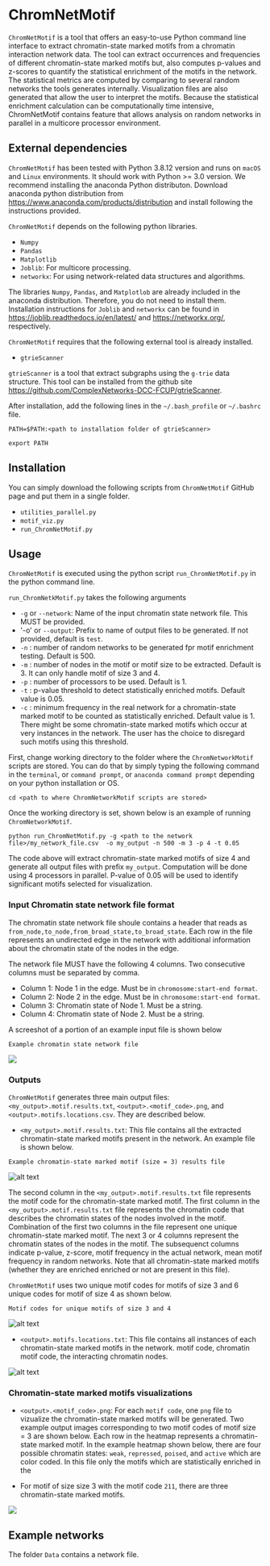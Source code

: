 # ChromNetMotif

`ChromNetMotif` is a tool that offers an easy-to-use Python command line interface to extract chromatin-state marked motifs from a chromatin interaction network data. The tool can extract occurrences and frequencies of different chromatin-state marked motifs but, also computes p-values and z-scores to quantify the statistical enrichment of the motifs in the network. The statistical metrics are computed by comparing to several random networks the tools generates internally. Visualization files are also generated that allow the user to interpret the motifs. Because the statistical enrichment calculation can be computationally time intensive, ChromNetMotif contains feature that allows analysis on random networks in parallel in a multicore processor environment. 

## External dependencies

`ChromNetMotif` has been tested with Python 3.8.12 version and runs on `macOS` and `Linux` environments. It should work with Python >= 3.0 version. We recommend installing the anaconda Python distributon. Download anaconda python distribution from https://www.anaconda.com/products/distribution and install following the instructions provided.

`ChromNetMotif` depends on the following python libraries. 

- `Numpy`
- `Pandas`
- `Matplotlib`
- `Joblib`: For multicore processing. 
- `networkx`: For using network-related data structures and algorithms. 

The libraries `Numpy`, `Pandas`, and `Matplotlob` are already included in the anaconda distribution. Therefore, you do not need to install them. Installation instructions for `Joblib` and `networkx` can be found in https://joblib.readthedocs.io/en/latest/ and https://networkx.org/, respectively.

`ChromNetMotif` requires that the following external tool  is already installed.

- `gtrieScanner`

`gtrieScanner` is a tool that extract subgraphs using the `g-trie` data structure. This tool can be installed from the github site https://github.com/ComplexNetworks-DCC-FCUP/gtrieScanner.

After installation, add the following lines in the `~/.bash_profile` or `~/.bashrc` file.

`PATH=$PATH:<path to installation folder of gtrieScanner>`

`export PATH`

## Installation


You can simply download the following scripts from `ChromNetMotif` GitHub page and put them in a single folder. 

- `utilities_parallel.py`
- `motif_viz.py`
- `run_ChromNetMotif.py`


## Usage

`ChromNetMotif` is executed using the python script `run_ChromNetMotif.py` in the python command line.

`run_ChromNetkMotif.py` takes the following arguments

- `-g` or `--network`: Name of the input chromatin state network file. This MUST be provided.
- '-o' or `--output`: Prefix to name of output files to be generated. If not provided, default is `test`.
- `-n` : number of random networks to be generated fpr motif enrichment testing. Default is 500.
- `-m` : number of nodes in the motif or motif size to be extracted. Default is 3. It can only handle motif of size 3 and 4. 
- `-p` : number of processors to be used. Default is 1.
- `-t` : p-value threshold to detect statistically enriched motifs. Default value is 0.05.
- `-c` : minimum frequency in the real network for a chromatin-state marked motif to be counted as statistically enriched. Default value is 1. There might be some chromatin-state marked motifs which occur at very instances in the network. The user has the choice to disregard such motifs using this threshold.

First, change working directory to the folder where the `ChromNetworkMotif` scripts are stored. You can do that by simply typing the following command in the `terminal`, or `command prompt`, or  `anaconda command prompt` depending on your python installation or OS.

`cd <path to where ChromNetworkMotif scripts are stored>`

Once the working directory is set, shown below is an example of running `ChromNetworkMotif`.

`python run_ChromNetMotif.py -g <path to the network file>/my_network_file.csv  -o my_output -n 500 -m 3 -p 4 -t 0.05`

The code above will extract chromatin-state marked motifs of size 4 and generate all output files with prefix `my_output`. Computation will be done using 4 processors in parallel. P-value of 0.05 will be used to identify significant motifs selected for visualization.
  
### Input Chromatin state network file format

The chromatin state network file shoule contains a header that reads as `from_node,to_node,from_broad_state,to_broad_state`.
Each row in the file represents an undirected edge in the network with additional information about the chromatin state of the nodes in the edge.

The network file MUST have the following 4 columns. Two consecutive columns must be separated by comma.

- Column 1: Node 1 in the edge. Must be in `chromosome:start-end format`.
- Column 2: Node 2 in the edge. Must be in `chromosome:start-end format`.
- Column 3: Chromatin state of Node 1. Must be a string.
- Column 4: Chromatin state of Node 2. Must be a string.

A screeshot of a portion of an example input file is shown below


`Example chromatin state network file`

![](https://github.com/lncRNAAddict/ChromNetworkMotif/blob/main/Figures/chromatin_state_file.JPG)


### Outputs

`ChromNetMotif` generates three main output files: `<my_output>.motif.results.txt`, `<output>.<motif_code>.png`, and  `<output>.motifs.locations.csv`.  They are described below.


- `<my_output>.motif.results.txt`: This file contains all the extracted chromatin-state marked motifs present in the network. An example file is shown below.

`Example chromatin-state marked motif (size = 3) results file `

![alt text](https://github.com/lncRNAAddict/ChromNetworkMotif/blob/main/Figures/motif_results.JPG)

The second column in the `<my_output>.motif.results.txt` file represents the motif code for the chromatin-state marked motif. The first column in the `<my_output>.motif.results.txt` file represents the chromatin code that describes the chromatin states of the nodes involved in the motif. Combination of the first two columns in the file represent one unique chromatin-state marked motif. The next 3 or 4 columns represent the chromatin states of the nodes in the motif. The subsequenct columns indicate p-value, z-score, motif frequency in the actual network, mean motif frequency in random networks. Note that all chromatin-state marked motifs (whether they are enriched enriched or not are present in this file).

`ChromNetMotif` uses two unique motif codes for motifs of size 3 and 6 unique codes for motif of size 4 as shown below. 

`Motif codes for unique motifs of size 3 and 4`

![alt text](https://github.com/lncRNAAddict/ChromNetworkMotif/blob/main/Figures/motif_code.JPG)

- `<output>.motifs.locations.txt`: This file contains all instances of each chromatin-state marked motifs in the network. motif code, chromatin motif code, the interacting chromatin nodes. 

![alt text](https://github.com/lncRNAAddict/ChromNetworkMotif/blob/main/Figures/motif_location.JPG)


### Chromatin-state marked motifs visualizations

- `<output>.<motif_code>.png`: For each `motif code`, one `png` file to vizualize the chromatin-state marked motifs will be generated. Two example output images corresponding to two motif codes of motif size = 3 are shown below. Each row in the heatmap represents a chromatin-state marked motif. In the example heatmap shown below, there are four possible chromatin states: `weak`, `repressed`, `poised`, and `active` which are color coded. In this file only the motifs which are statistically enriched in the 

- For motif of size size 3 with the motif code `211`, there are three chromatin-state marked motifs.



![](https://github.com/lncRNAAddict/ChromNetworkMotif/blob/main/Figures/motif_size_3_heatmaps.JPG)


## Example networks
The folder `Data` contains a network file.

